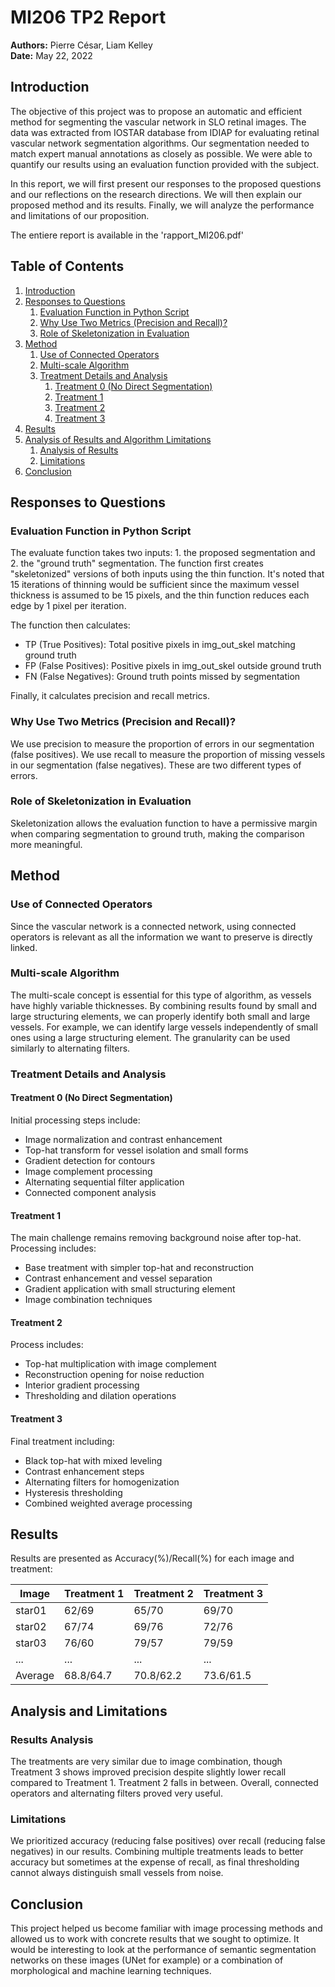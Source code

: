# MI206 TP2 Report
**Authors:** Pierre César, Liam Kelley  
**Date:** May 22, 2022

## Introduction

The objective of this project was to propose an automatic and efficient method for segmenting the vascular network in SLO retinal images. The data was extracted from IOSTAR database from IDIAP for evaluating retinal vascular network segmentation algorithms. Our segmentation needed to match expert manual annotations as closely as possible. We were able to quantify our results using an evaluation function provided with the subject.

In this report, we will first present our responses to the proposed questions and our reflections on the research directions. We will then explain our proposed method and its results. Finally, we will analyze the performance and limitations of our proposition.

The entiere report is available in the 'rapport_MI206.pdf'
## Table of Contents
1. [Introduction](#introduction)
2. [Responses to Questions](#responses-to-questions)
   1. [Evaluation Function in Python Script](#evaluation-function)
   2. [Why Use Two Metrics (Precision and Recall)?](#two-metrics)
   3. [Role of Skeletonization in Evaluation](#skeletonization-role)
3. [Method](#method)
   1. [Use of Connected Operators](#connected-operators)
   2. [Multi-scale Algorithm](#multi-scale-algorithm)
   3. [Treatment Details and Analysis](#treatment-details)
      1. [Treatment 0 (No Direct Segmentation)](#treatment-0)
      2. [Treatment 1](#treatment-1)
      3. [Treatment 2](#treatment-2)
      4. [Treatment 3](#treatment-3)
4. [Results](#results)
5. [Analysis of Results and Algorithm Limitations](#analysis-and-limitations)
   1. [Analysis of Results](#results-analysis)
   2. [Limitations](#limitations)
6. [Conclusion](#conclusion)


## Responses to Questions

### Evaluation Function in Python Script
The evaluate function takes two inputs: 1. the proposed segmentation and 2. the "ground truth" segmentation. The function first creates "skeletonized" versions of both inputs using the thin function. It's noted that 15 iterations of thinning would be sufficient since the maximum vessel thickness is assumed to be 15 pixels, and the thin function reduces each edge by 1 pixel per iteration.

The function then calculates:
- TP (True Positives): Total positive pixels in img_out_skel matching ground truth
- FP (False Positives): Positive pixels in img_out_skel outside ground truth
- FN (False Negatives): Ground truth points missed by segmentation

Finally, it calculates precision and recall metrics.

### Why Use Two Metrics (Precision and Recall)?
We use precision to measure the proportion of errors in our segmentation (false positives). We use recall to measure the proportion of missing vessels in our segmentation (false negatives). These are two different types of errors.

### Role of Skeletonization in Evaluation
Skeletonization allows the evaluation function to have a permissive margin when comparing segmentation to ground truth, making the comparison more meaningful.

## Method

### Use of Connected Operators
Since the vascular network is a connected network, using connected operators is relevant as all the information we want to preserve is directly linked.

### Multi-scale Algorithm
The multi-scale concept is essential for this type of algorithm, as vessels have highly variable thicknesses. By combining results found by small and large structuring elements, we can properly identify both small and large vessels. For example, we can identify large vessels independently of small ones using a large structuring element. The granularity can be used similarly to alternating filters.

### Treatment Details and Analysis

#### Treatment 0 (No Direct Segmentation)
Initial processing steps include:
- Image normalization and contrast enhancement
- Top-hat transform for vessel isolation and small forms
- Gradient detection for contours
- Image complement processing
- Alternating sequential filter application
- Connected component analysis

#### Treatment 1
The main challenge remains removing background noise after top-hat. Processing includes:
- Base treatment with simpler top-hat and reconstruction
- Contrast enhancement and vessel separation
- Gradient application with small structuring element
- Image combination techniques

#### Treatment 2
Process includes:
- Top-hat multiplication with image complement
- Reconstruction opening for noise reduction
- Interior gradient processing
- Thresholding and dilation operations

#### Treatment 3
Final treatment including:
- Black top-hat with mixed leveling
- Contrast enhancement steps
- Alternating filters for homogenization
- Hysteresis thresholding
- Combined weighted average processing

## Results

Results are presented as Accuracy(%)/Recall(%) for each image and treatment:

| Image  | Treatment 1 | Treatment 2 | Treatment 3 |
|--------|-------------|-------------|-------------|
| star01 | 62/69 | 65/70 | 69/70 |
| star02 | 67/74 | 69/76 | 72/76 |
| star03 | 76/60 | 79/57 | 79/59 |
| ... | ... | ... | ... |
| Average | 68.8/64.7 | 70.8/62.2 | 73.6/61.5 |

## Analysis and Limitations

### Results Analysis
The treatments are very similar due to image combination, though Treatment 3 shows improved precision despite slightly lower recall compared to Treatment 1. Treatment 2 falls in between. Overall, connected operators and alternating filters proved very useful.

### Limitations
We prioritized accuracy (reducing false positives) over recall (reducing false negatives) in our results. Combining multiple treatments leads to better accuracy but sometimes at the expense of recall, as final thresholding cannot always distinguish small vessels from noise.

## Conclusion

This project helped us become familiar with image processing methods and allowed us to work with concrete results that we sought to optimize. It would be interesting to look at the performance of semantic segmentation networks on these images (UNet for example) or a combination of morphological and machine learning techniques.

